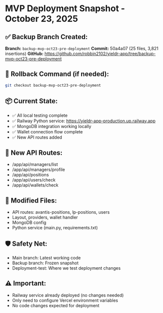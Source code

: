 # MVP Deployment Snapshot - October 23, 2025

## ✅ Backup Branch Created:
**Branch:** `backup-mvp-oct23-pre-deployment`
**Commit:** 50a4a07 (25 files, 3,821 insertions)
**GitHub:** https://github.com/robbin2102/yieldr-app/tree/backup-mvp-oct23-pre-deployment

## 🔄 Rollback Command (if needed):
```bash
git checkout backup-mvp-oct23-pre-deployment
```

## 📦 Current State:
- ✅ All local testing complete
- ✅ Railway Python service: https://yieldr-app-production.up.railway.app
- ✅ MongoDB integration working locally
- ✅ Wallet connection flow complete
- ✅ New API routes added

## 🚀 New API Routes:
- /app/api/managers/list
- /app/api/managers/profile
- /app/api/positions
- /app/api/users/check
- /app/api/wallets/check

## 🔧 Modified Files:
- API routes: avantis-positions, lp-positions, users
- Layout, providers, wallet handler
- MongoDB config
- Python service (main.py, requirements.txt)

## 🛡️ Safety Net:
- Main branch: Latest working code
- Backup branch: Frozen snapshot
- Deployment-test: Where we test deployment changes

## ⚠️ Important:
- Railway service already deployed (no changes needed)
- Only need to configure Vercel environment variables
- No code changes expected for deployment
